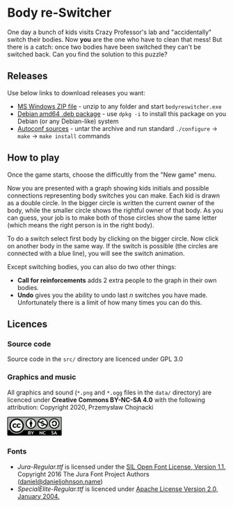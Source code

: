 # Body re-Switcher
One day a bunch of kids visits Crazy Professor's lab and
"accidentally" switch their bodies. Now **you** are the one who
have to clean that mess! But there is a catch: once two bodies
have been switched they can't be switched back. Can you find the solution to this puzzle?

## Releases
Use below links to download releases you want:
- [MS Windows ZIP file](https://github.com/felix-leg/bodyreswitcher/releases/download/v1.0.1/bodyreswitcher_mswin_build_1.0.1.zip) - unzip to any folder and start `bodyreswitcher.exe`
- [Debian amd64 .deb package](https://github.com/felix-leg/bodyreswitcher/releases/download/v1.0.1/bodyreswitcher_1.0.1_amd64.deb) - use `dpkg -i` to install this package on you Debian (or any Debian-like) system
- [Autoconf sources](https://github.com/felix-leg/bodyreswitcher/releases/download/v1.0.1/body-re-switcher-1.0.1.tar.gz) - untar the archive and run standard `./configure` → `make` → `make install` commands

## How to play
Once the game starts, choose the difficultly from the "New game" menu.

Now you are presented with a graph showing kids initials and possible connections
representing body switches you can make. Each kid is drawn as a double circle. 
In the bigger circle is written the current owner of the body, while the smaller circle
shows the rightful owner of that body. As you can guess, your job is to make both of those
circles show the same letter (which means the right person is in the right body).

To do a switch select first body by clicking on the bigger circle. Now click on another body
in the same way. If the switch is possible (the circles are connected with a blue line),
you will see the switch animation. 

Except switching bodies, you can also do two other things:
- **Call for reinforcements** adds 2 extra people to the graph in their own bodies.
- **Undo** gives you the ability to undo last *n* switches you have made. Unfortunately there is 
a limit of how many times you can do this.

## Licences

### Source code
Source code in the `src/` directory are licenced under GPL 3.0

### Graphics and music
All graphics and sound (`*.png` and `*.ogg` files in the `data/` directory)
are licenced under **Creative Commons BY-NC-SA 4.0** with the following attribution:
Copyright 2020, Przemysław Chojnacki

<img src="data/CC-BY-NC-SA.svg?raw=true" alt="CC BY-NC-SA logo" width="125">

### Fonts
* *Jura-Regular.ttf* is licensed under the [SIL Open Font License, Version 1.1.](http://scripts.sil.org/OFL)
Copyright 2016 The Jura Font Project Authors (daniel@danieljohnson.name)
* *SpecialElite-Regular.ttf* is licenced under [Apache License Version 2.0, January 2004.](http://www.apache.org/licenses/LICENSE-2.0)
